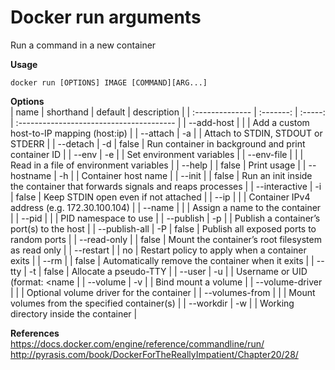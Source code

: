 Docker run arguments
=======================================

Run a command in a new container

**Usage**  
```
docker run [OPTIONS] IMAGE [COMMAND][ARG...]
```


**Options**  
| name            | shorthand | default | description                              |
| :-------------- | :-------: | :-----: | :--------------------------------------- |
| --add-host      |           |         | Add a custom host-to-IP mapping (host:ip) |
| --attach        |    -a     |         | Attach to STDIN, STDOUT or STDERR        |
| --detach        |    -d     |  false  | Run container in background and print container ID |
| --env           |    -e     |         | Set environment variables                |
| --env-file      |           |         | Read in a file of environment variables  |
| --help          |           |  false  | Print usage                              |
| --hostname      |    -h     |         | Container host name                      |
| --init          |           |  false  | Run an init inside the container that forwards signals and reaps processes |
| --interactive   |    -i     |  false  | Keep STDIN open even if not attached     |
| --ip            |           |         | Container IPv4 address (e.g. 172.30.100.104) |
| --name          |           |         | Assign a name to the container           |
| --pid           |           |         | PID namespace to use                     |
| --publish       |    -p     |         | Publish a container’s port(s) to the host |
| --publish-all   |    -P     |  false  | Publish all exposed ports to random ports |
| --read-only     |           |  false  | Mount the container’s root filesystem as read only |
| --restart       |           |   no    | Restart policy to apply when a container exits |
| --rm            |           |  false  | Automatically remove the container when it exits |
| --tty           |    -t     |  false  | Allocate a pseudo-TTY                    |
| --user          |    -u     |         | Username or UID (format: <name           |
| --volume        |    -v     |         | Bind mount a volume                      |
| --volume-driver |           |         | Optional volume driver for the container |
| --volumes-from  |           |         | Mount volumes from the specified container(s) |
| --workdir       |    -w     |         | Working directory inside the container   |



**References**  
<https://docs.docker.com/engine/reference/commandline/run/>
<http://pyrasis.com/book/DockerForTheReallyImpatient/Chapter20/28/>